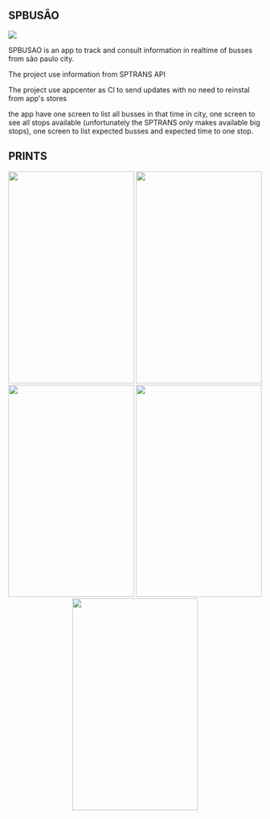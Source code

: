 ## SPBUSÃO
<img src ="https://build.appcenter.ms/v0.1/apps/8a4f9288-067a-49b6-b9da-780001ad8103/branches/staging/badge">

SPBUSAO is an app to track and consult information in realtime of busses from são paulo city.

The project use information from SPTRANS API

The project use appcenter as CI to send updates with no need to reinstal from app's stores

the app have one screen to list all busses in that time in city, one screen to see all stops available (unfortunately the SPTRANS only makes available big stops), one screen to list  expected busses and expected time to one stop.


## PRINTS

<p align="center">
    <img width="250" height="422" src="https://i.imgur.com/wLRvUbJ.png">
    <img width="250" height="422" src="https://i.imgur.com/YgdoGpy.png">
    <img width="250" height="422" src="https://i.imgur.com/fdaHtZR.png">
    <img width="250" height="422" src="https://i.imgur.com/u9mmSGg.png">
    <img width="250" height="422" src="https://i.imgur.com/5mBaPNA.png">
</p>
